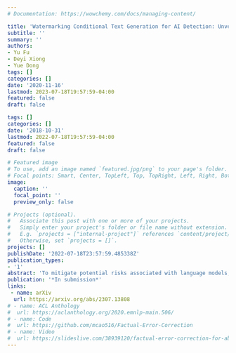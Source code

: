 ```yaml
---
# Documentation: https://wowchemy.com/docs/managing-content/

title: 'Watermarking Conditional Text Generation for AI Detection: Unveiling Challenges and a Semantic-Aware Watermark Remedy'
subtitle: ''
summary: ''
authors:
- Yu Fu
- Deyi Xiong
- Yue Dong
tags: []
categories: []
date: '2020-11-16'
lastmod: 2023-07-18T19:57:59-04:00
featured: false
draft: false

tags: []
categories: []
date: '2018-10-31'
lastmod: 2022-07-18T19:57:59-04:00
featured: false
draft: false

# Featured image
# To use, add an image named `featured.jpg/png` to your page's folder.
# Focal points: Smart, Center, TopLeft, Top, TopRight, Left, Right, BottomLeft, Bottom, BottomRight.
image:
  caption: ''
  focal_point: ''
  preview_only: false

# Projects (optional).
#   Associate this post with one or more of your projects.
#   Simply enter your project's folder or file name without extension.
#   E.g. `projects = ["internal-project"]` references `content/project/deep-learning/index.md`.
#   Otherwise, set `projects = []`.
projects: []
publishDate: '2022-07-18T23:57:59.485338Z'
publication_types:
- '1'
abstract: 'To mitigate potential risks associated with language models, recent AI detection research proposes incorporating watermarks into machine-generated text through random vocabulary restrictions and utilizing this information for detection. While these watermarks only induce a slight deterioration in perplexity, our empirical investigation reveals a significant detriment to the performance of conditional text generation. To address this issue, we introduce a simple yet effective semantic-aware watermarking algorithm that considers the characteristics of conditional text generation and the input context. Experimental results demonstrate that our proposed method yields substantial improvements across various text generation models, including BART and Flan-T5, in tasks such as summarization and data-to-text generation while maintaining detection ability.'
publication: '*In submission*'
links:
 - name: arXiv
  url: https://arxiv.org/abs/2307.13808
# - name: ACL Anthology
#  url: https://aclanthology.org/2020.emnlp-main.506/
# - name: Code
#  url: https://github.com/mcao516/Factual-Error-Correction
# - name: Video
#  url: https://slideslive.com/38939120/factual-error-correction-for-abstractive-summarization-models
---
```

